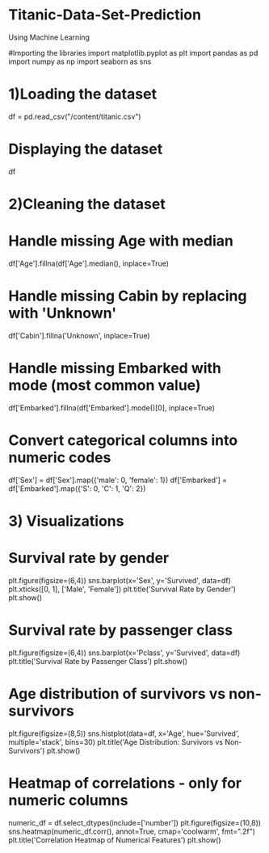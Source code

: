 # Titanic-Data-Set-Prediction
Using Machine Learning 

#Importing the libraries
import matplotlib.pyplot as plt
import pandas as pd
import numpy as np
import seaborn as sns

# 1)Loading the dataset
df = pd.read_csv("/content/titanic.csv")

# Displaying the dataset
df

# 2)Cleaning the dataset
# Handle missing Age with median
df['Age'].fillna(df['Age'].median(), inplace=True)

# Handle missing Cabin by replacing with 'Unknown'
df['Cabin'].fillna('Unknown', inplace=True)

# Handle missing Embarked with mode (most common value)
df['Embarked'].fillna(df['Embarked'].mode()[0], inplace=True)

# Convert categorical columns into numeric codes
df['Sex'] = df['Sex'].map({'male': 0, 'female': 1})
df['Embarked'] = df['Embarked'].map({'S': 0, 'C': 1, 'Q': 2})

# 3) Visualizations
# Survival rate by gender
plt.figure(figsize=(6,4))
sns.barplot(x='Sex', y='Survived', data=df)
plt.xticks([0, 1], ['Male', 'Female'])
plt.title('Survival Rate by Gender')
plt.show()

# Survival rate by passenger class
plt.figure(figsize=(6,4))
sns.barplot(x='Pclass', y='Survived', data=df)
plt.title('Survival Rate by Passenger Class')
plt.show()

# Age distribution of survivors vs non-survivors
plt.figure(figsize=(8,5))
sns.histplot(data=df, x='Age', hue='Survived', multiple='stack', bins=30)
plt.title('Age Distribution: Survivors vs Non-Survivors')
plt.show()

# Heatmap of correlations - only for numeric columns
numeric_df = df.select_dtypes(include=['number'])
plt.figure(figsize=(10,8))
sns.heatmap(numeric_df.corr(), annot=True, cmap='coolwarm', fmt=".2f")
plt.title('Correlation Heatmap of Numerical Features')
plt.show()

